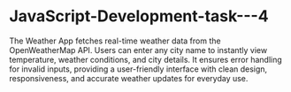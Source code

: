 # JavaScript-Development-task---4
The Weather App fetches real-time weather data from the OpenWeatherMap API. Users can enter any city name to instantly view temperature, weather conditions, and city details. It ensures error handling for invalid inputs, providing a user-friendly interface with clean design, responsiveness, and accurate weather updates for everyday use.
